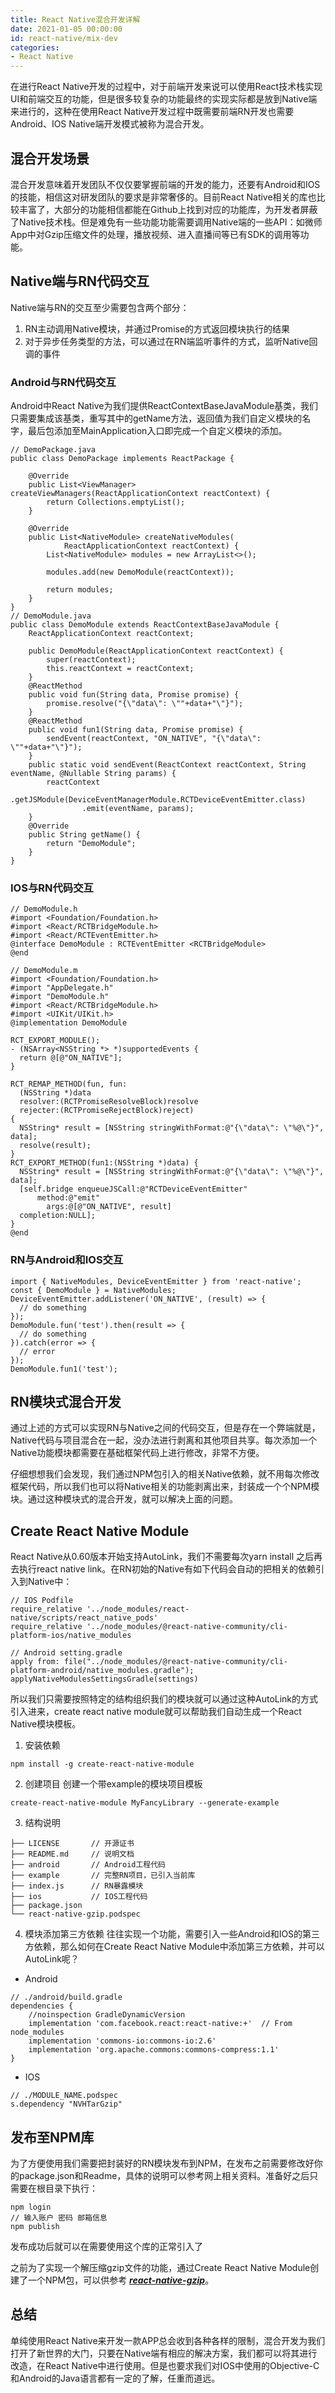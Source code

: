 ```yaml
---
title: React Native混合开发详解
date: 2021-01-05 00:00:00
id: react-native/mix-dev
categories: 
- React Native
---
```


在进行React Native开发的过程中，对于前端开发来说可以使用React技术栈实现UI和前端交互的功能，但是很多较复杂的功能最终的实现实际都是放到Native端来进行的，这种在使用React Native开发过程中既需要前端RN开发也需要Android、IOS Native端开发模式被称为混合开发。

<!-- more -->
## 混合开发场景
混合开发意味着开发团队不仅仅要掌握前端的开发的能力，还要有Android和IOS的技能，相信这对研发团队的要求是非常奢侈的。目前React Native相关的库也比较丰富了，大部分的功能相信都能在Github上找到对应的功能库，为开发者屏蔽了Native技术栈。但是难免有一些功能功能需要调用Native端的一些API：如微师App中对Gzip压缩文件的处理，播放视频、进入直播间等已有SDK的调用等功能。

## Native端与RN代码交互
Native端与RN的交互至少需要包含两个部分：
1. RN主动调用Native模块，并通过Promise的方式返回模块执行的结果
2. 对于异步任务类型的方法，可以通过在RN端监听事件的方式，监听Native回调的事件


### Android与RN代码交互
Android中React Native为我们提供ReactContextBaseJavaModule基类，我们只需要集成该基类，重写其中的getName方法，返回值为我们自定义模块的名字，最后包添加至MainApplication入口即完成一个自定义模块的添加。
```
// DemoPackage.java
public class DemoPackage implements ReactPackage {

    @Override
    public List<ViewManager> createViewManagers(ReactApplicationContext reactContext) {
        return Collections.emptyList();
    }

    @Override
    public List<NativeModule> createNativeModules(
            ReactApplicationContext reactContext) {
        List<NativeModule> modules = new ArrayList<>();

        modules.add(new DemoModule(reactContext));

        return modules;
    }
}
// DemoModule.java
public class DemoModule extends ReactContextBaseJavaModule {
    ReactApplicationContext reactContext;

    public DemoModule(ReactApplicationContext reactContext) {
        super(reactContext);
        this.reactContext = reactContext;
    }
    @ReactMethod
    public void fun(String data, Promise promise) {
        promise.resolve("{\"data\": \""+data+"\"}");
    }
    @ReactMethod
    public void fun1(String data, Promise promise) {
        sendEvent(reactContext, "ON_NATIVE", "{\"data\": \""+data+"\"}");
    }
    public static void sendEvent(ReactContext reactContext, String eventName, @Nullable String params) {
        reactContext
                .getJSModule(DeviceEventManagerModule.RCTDeviceEventEmitter.class)
                .emit(eventName, params);
    }
    @Override
    public String getName() {
        return "DemoModule";
    }
}
```


### IOS与RN代码交互
```
// DemoModule.h
#import <Foundation/Foundation.h>
#import <React/RCTBridgeModule.h>
#import <React/RCTEventEmitter.h>
@interface DemoModule : RCTEventEmitter <RCTBridgeModule>
@end

// DemoModule.m
#import <Foundation/Foundation.h>
#import "AppDelegate.h"
#import "DemoModule.h"
#import <React/RCTBridgeModule.h>
#import <UIKit/UIKit.h>
@implementation DemoModule

RCT_EXPORT_MODULE();
- (NSArray<NSString *> *)supportedEvents {
  return @[@"ON_NATIVE"];
}

RCT_REMAP_METHOD(fun, fun:
  (NSString *)data
  resolver:(RCTPromiseResolveBlock)resolve
  rejecter:(RCTPromiseRejectBlock)reject)
{
  NSString* result = [NSString stringWithFormat:@"{\"data\": \"%@\"}", data];
  resolve(result);
}
RCT_EXPORT_METHOD(fun1:(NSString *)data) {
  NSString* result = [NSString stringWithFormat:@"{\"data\": \"%@\"}", data];
  [self.bridge enqueueJSCall:@"RCTDeviceEventEmitter"
      method:@"emit"
        args:@[@"ON_NATIVE", result]
  completion:NULL];
}
@end
```


### RN与Android和IOS交互
```
import { NativeModules, DeviceEventEmitter } from 'react-native';
const { DemoModule } = NativeModules;
DeviceEventEmitter.addListener('ON_NATIVE', (result) => {
  // do something
});
DemoModule.fun('test').then(result => {
  // do something
}).catch(error => {
  // error
});
DemoModule.fun1('test');
```

## RN模块式混合开发
通过上述的方式可以实现RN与Native之间的代码交互，但是存在一个弊端就是，Native代码与项目混合在一起，没办法进行剥离和其他项目共享。每次添加一个Native功能模块都需要在基础框架代码上进行修改，非常不方便。

仔细想想我们会发现，我们通过NPM包引入的相关Native依赖，就不用每次修改框架代码，所以我们也可以将Native相关的功能剥离出来，封装成一个个NPM模块。通过这种模块式的混合开发，就可以解决上面的问题。

## Create React Native Module
React Native从0.60版本开始支持AutoLink，我们不需要每次yarn install 之后再去执行react native link。在RN初始的Native有如下代码会自动的把相关的依赖引入到Native中：
```
// IOS Podfile
require_relative '../node_modules/react-native/scripts/react_native_pods'
require_relative '../node_modules/@react-native-community/cli-platform-ios/native_modules

// Android setting.gradle
apply from: file("../node_modules/@react-native-community/cli-platform-android/native_modules.gradle"); 
applyNativeModulesSettingsGradle(settings)
```
所以我们只需要按照特定的结构组织我们的模块就可以通过这种AutoLink的方式引入进来，create react native module就可以帮助我们自动生成一个React Native模块模板。

1. 安装依赖
```
npm install -g create-react-native-module
```
2. 创建项目
创建一个带example的模块项目模板
```
create-react-native-module MyFancyLibrary --generate-example
```

3. 结构说明
```
├── LICENSE       // 开源证书
├── README.md     // 说明文档
├── android       // Android工程代码
├── example       // 完整RN项目，已引入当前库
├── index.js      // RN暴露模块
├── ios           // IOS工程代码
├── package.json 
└── react-native-gzip.podspec
```

4. 模块添加第三方依赖
往往实现一个功能，需要引入一些Android和IOS的第三方依赖，那么如何在Create React Native Module中添加第三方依赖，并可以AutoLink呢？
- Android 
```
// ./android/build.gradle
dependencies {
    //noinspection GradleDynamicVersion
    implementation 'com.facebook.react:react-native:+'  // From node_modules
    implementation 'commons-io:commons-io:2.6'
    implementation 'org.apache.commons:commons-compress:1.1'
}
```

- IOS
```
// ./MODULE_NAME.podspec
s.dependency "NVHTarGzip"
```

## 发布至NPM库
为了方便使用我们需要把封装好的RN模块发布到NPM，在发布之前需要修改好你的package.json和Readme，具体的说明可以参考网上相关资料。准备好之后只需要在根目录下执行：
```
npm login
// 输入账户 密码 邮箱信息
npm publish
```

发布成功后就可以在需要使用这个库的正常引入了

之前为了实现一个解压缩gzip文件的功能，通过Create React Native Module创建了一个NPM包，可以供参考 ***[react-native-gzip](https://github.com/FWC1994/react-native-gzip)***。

## 总结
单纯使用React Native来开发一款APP总会收到各种各样的限制，混合开发为我们打开了新世界的大门，只要在Native端有相应的解决方案，我们都可以将其进行改造，在React Native中进行使用。但是也要求我们对IOS中使用的Objective-C 和Android的Java语言都有一定的了解，任重而道远。